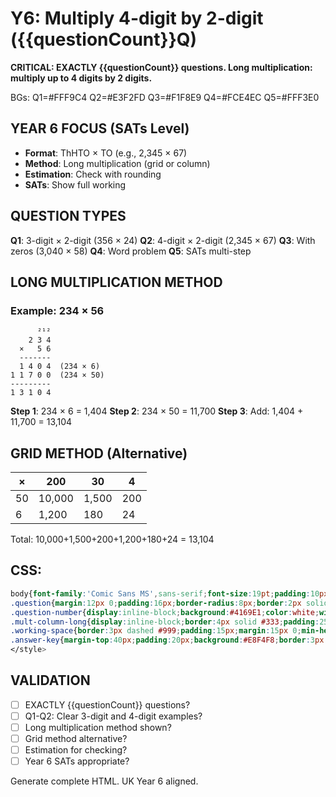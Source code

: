# Y6: Multiply 4-digit by 2-digit ({{questionCount}}Q)

**CRITICAL: EXACTLY {{questionCount}} questions. Long multiplication: multiply up to 4 digits by 2 digits.**

BGs: Q1=#FFF9C4 Q2=#E3F2FD Q3=#F1F8E9 Q4=#FCE4EC Q5=#FFF3E0

## YEAR 6 FOCUS (SATs Level)
- **Format**: ThHTO × TO (e.g., 2,345 × 67)
- **Method**: Long multiplication (grid or column)
- **Estimation**: Check with rounding
- **SATs**: Show full working

## QUESTION TYPES
**Q1**: 3-digit × 2-digit (356 × 24)
**Q2**: 4-digit × 2-digit (2,345 × 67)
**Q3**: With zeros (3,040 × 58)
**Q4**: Word problem
**Q5**: SATs multi-step

## LONG MULTIPLICATION METHOD

### Example: 234 × 56

```
      ²¹²
    2 3 4
  ×   5 6
  -------
  1 4 0 4  (234 × 6)
1 1 7 0 0  (234 × 50)
---------
1 3 1 0 4
```

**Step 1**: 234 × 6 = 1,404
**Step 2**: 234 × 50 = 11,700
**Step 3**: Add: 1,404 + 11,700 = 13,104

## GRID METHOD (Alternative)

|×|200|30|4|
|-|-|-|-|
|50|10,000|1,500|200|
|6|1,200|180|24|

Total: 10,000+1,500+200+1,200+180+24 = 13,104

## CSS:
```css
body{font-family:'Comic Sans MS',sans-serif;font-size:19pt;padding:10px;line-height:1.6}
.question{margin:12px 0;padding:16px;border-radius:8px;border:2px solid #ddd}
.question-number{display:inline-block;background:#4169E1;color:white;width:38px;height:38px;line-height:38px;text-align:center;border-radius:50%;margin-right:8px;font-weight:bold;font-size:18pt}
.mult-column-long{display:inline-block;border:4px solid #333;padding:25px 40px;border-radius:8px;background:#F5F5F5;text-align:right;font-family:'Courier New',monospace;font-size:32pt;line-height:2;margin:20px auto}
.working-space{border:3px dashed #999;padding:15px;margin:15px 0;min-height:150px;background:#FAFAFA;border-radius:8px}
.answer-key{margin-top:40px;padding:20px;background:#E8F4F8;border:3px solid #4169E1;border-radius:8px;page-break-before:always}
</style>
```

## VALIDATION
- [ ] EXACTLY {{questionCount}} questions?
- [ ] Q1-Q2: Clear 3-digit and 4-digit examples?
- [ ] Long multiplication method shown?
- [ ] Grid method alternative?
- [ ] Estimation for checking?
- [ ] Year 6 SATs appropriate?

Generate complete HTML. UK Year 6 aligned.
